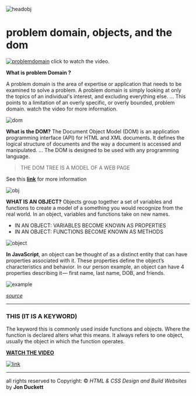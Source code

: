 ![headobj](https://www.freecodecamp.org/news/content/images/2020/02/OOP-IN-JS-1.png)

# problem domain, objects, and the dom

[![problemdomain](https://i.ytimg.com/vi/wgHEeHTjowA/maxresdefault.jpg)](https://www.youtube.com/watch?v=wgHEeHTjowA)
click to watch the video.


**What is problem Domain ?**

A problem domain is the area of expertise or application that needs to be examined to solve a problem. A problem domain is simply looking at only the topics of an individual's interest, and excluding everything else. ... This points to a limitation of an overly specific, or overly bounded, problem domain.
watch the video for more information.


![dom](https://simplesnippets.tech/wp-content/uploads/2018/10/what-is-document-object-model-in-JS-featured-image.jpg)

**What is the DOM?**
The Document Object Model (DOM) is an application programming interface (API) for HTML and XML documents. It defines the logical structure of documents and the way a document is accessed and manipulated. ... The DOM is designed to be used with any programming language.

>THE DOM TREE IS A MODEL OF A WEB PAGE

See this [**link**](https://css-tricks.com/dom/) for more information



![obj](https://bluebits.dev/wp-content/uploads/2020/08/maxresdefault-1024x576.jpg)


**WHAT IS AN OBJECT?**
Objects group together a set of variables and functions to create a model
of a something you would recognize from the real world. In an object,
variables and functions take on new names.

- IN AN OBJECT: VARIABLES BECOME KNOWN AS PROPERTIES
- IN AN OBJECT: FUNCTIONS BECOME KNOWN AS METHODS

![object](https://i0.wp.com/techvidvan.com/tutorials/wp-content/uploads/sites/2/2020/02/java-class-objects.jpg?fit=802%2C420&ssl=1)


**In JavaScript**, an object can be thought of as a distinct entity that can have properties associated with it. These properties define the object’s characteristics and behavior. In our person example, an object can have 4 properties describing it — first name, last name, DOB, and friends.

![example](https://miro.medium.com/max/631/1*D1UgwSiO9I9dj818qu1Ujw.jpeg)

*[source](https://blog.bitsrc.io/the-chronicles-of-javascript-objects-2d6b9205cd66)*

------------------------

### THIS (IT IS A KEYWORD)

The keyword this is commonly used inside functions and objects.
Where the function is declared alters what this means. It always refers
to one object, usually the object in which the function operates.

**[WATCH THE VIDEO](https://www.youtube.com/watch?v=6gVch3hxu_o)**

[![link](https://i.ytimg.com/vi/6gVch3hxu_o/maxresdefault.jpg)](https://www.youtube.com/watch?v=6gVch3hxu_o)

*******************************

all rights reserved to Copyright: © *HTML & CSS Design and Build Websites* by **Jon Duckett**

